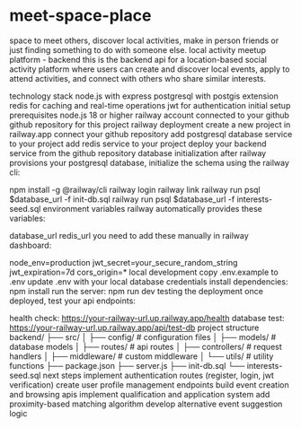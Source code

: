 # meet-space-place
space to meet others, discover local activities, make in person friends or just finding something to do with someone else.
local activity meetup platform - backend
this is the backend api for a location-based social activity platform where users can create and discover local events, apply to attend activities, and connect with others who share similar interests.

technology stack
node.js with express
postgresql with postgis extension
redis for caching and real-time operations
jwt for authentication
initial setup
prerequisites
node.js 18 or higher
railway account connected to your github
github repository for this project
railway deployment
create a new project in railway.app
connect your github repository
add postgresql database service to your project
add redis service to your project
deploy your backend service from the github repository
database initialization
after railway provisions your postgresql database, initialize the schema using the railway cli:

npm install -g @railway/cli
railway login
railway link
railway run psql $database_url -f init-db.sql
railway run psql $database_url -f interests-seed.sql
environment variables
railway automatically provides these variables:

database_url
redis_url
you need to add these manually in railway dashboard:

node_env=production
jwt_secret=your_secure_random_string
jwt_expiration=7d
cors_origin=*
local development
copy .env.example to .env
update .env with your local database credentials
install dependencies: npm install
run the server: npm run dev
testing the deployment
once deployed, test your api endpoints:

health check: https://your-railway-url.up.railway.app/health
database test: https://your-railway-url.up.railway.app/api/test-db
project structure
backend/
├── src/
│   ├── config/          # configuration files
│   ├── models/          # database models
│   ├── routes/          # api routes
│   ├── controllers/     # request handlers
│   ├── middleware/      # custom middleware
│   └── utils/           # utility functions
├── package.json
├── server.js
├── init-db.sql
└── interests-seed.sql
next steps
implement authentication routes (register, login, jwt verification)
create user profile management endpoints
build event creation and browsing apis
implement qualification and application system
add proximity-based matching algorithm
develop alternative event suggestion logic
